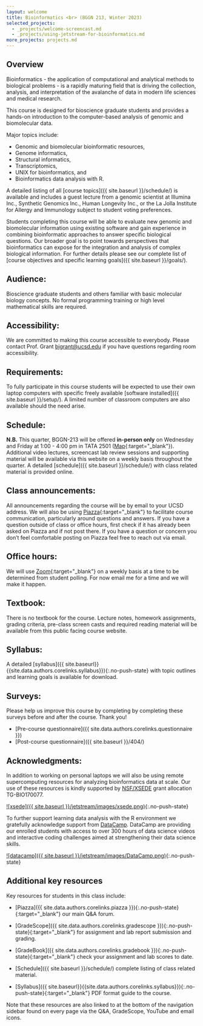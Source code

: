 ```yaml
---
layout: welcome
title: Bioinformatics <br> (BGGN 213, Winter 2023)
selected_projects:
  - _projects/welcome-screencast.md
  - _projects/using-jetstream-for-bioinformatics.md
more_projects: projects.md
---
```


## Overview
Bioinformatics - the application of computational and analytical methods to biological problems - is a rapidly maturing field that is driving the collection, analysis, and interpretation of the avalanche of data in modern life sciences and medical research.  

This course is designed for bioscience graduate students and provides a hands-on introduction to the computer-based analysis of genomic and biomolecular data.

Major topics include: 
- Genomic and biomolecular bioinformatic resources,  
- Genome informatics, 
- Structural informatics,  
- Transcriptomics,
- UNIX for bioinformatics, and 
- Bioinformatics data analysis with R.  

A detailed listing of all [course topics]({{ site.baseurl }}/schedule/) is available and includes a guest lecture from a genomic scientist at Illumina Inc., Synthetic Genomics Inc., Human Longevity Inc., or the La Jolla Institute for Allergy and Immunology subject to student voting preferences. 


Students completing this course will be able to evaluate new genomic and biomolecular information using existing software and gain experience in combining bioinformatic approaches to answer specific biological questions. Our broader goal is to point towards perspectives that bioinformatics can expose for the integration and analysis of complex biological information. For further details please see our complete list of [course objectives and specific learning goals]({{ site.baseurl }}/goals/).  

## Audience: 
Bioscience graduate students and others familiar with basic molecular biology concepts. No formal programming training or high level mathematical skills are required.  

## Accessibility:  
We are committed to making this course accessible to everybody. Please contact Prof. Grant <bjgrant@ucsd.edu> if you have questions regarding room accessibility.  

## Requirements: 
To fully participate in this course students will be expected to use their own laptop computers with specific freely available [software installed]({{ site.baseurl }}/setup/). A limited number of classroom computers are also available should the need arise.    

## Schedule:  
**N.B.** This quarter, BGGN-213 will be offered **in-person only** on Wednesday and Friday at 1:00 - 4:00 pm in TATA 2501 ([Map](https://goo.gl/maps/Cd8z9Zexx6q){:target="_blank"}).  Additional video lectures, screencast lab review sessions and supporting material will be available via this website on a weekly basis throughout the quarter.  A detailed [schedule]({{ site.baseurl }}/schedule/) with class related material is provided online.  

## Class announcements:  
All announcements regarding the course will be by email to your UCSD address.  We will also be using [Piazza]({{site.data.authors.corelinks.piazza}}){:target="_blank"} to facilitate course communication, particularly around questions and answers. If you have a question outside of class or office hours, first check if it has already been asked on Piazza and if not post there. If you have a question or concern you don’t feel comfortable posting on Piazza feel free to reach out via email.  

## Office hours:  
We will use [Zoom](https://ucsd.zoom.us/){:target="_blank"} on a weekly basis at a time to be determined from student polling. For now email me for a time and we will make it happen.
    

## Textbook:  
There is no textbook for the course. Lecture notes, homework assignments, grading criteria, pre-class screen casts and required reading material will be available from this public facing course website.  

## Syllabus:  
A detailed [syllabus]({{ site.baseurl}}{{site.data.authors.corelinks.syllabus}}){:.no-push-state} with topic outlines and learning goals is available for download.

## Surveys:
Please help us improve this course by completing by completing these surveys before and after the course. Thank you!
* [Pre-course questionnaire]({{ site.data.authors.corelinks.questionnaire }})  
* [Post-course questionnaire]({{ site.baseurl }}/404/)  

## Acknowledgments:
In addition to working on personal laptops we will also be using remote supercomputing resources for analyzing bioinformatics data at scale. Our use of these resources is kindly supported by [NSF/XSEDE](https://www.xsede.org/) grant allocation TG-BIO170077.  

[![xsede]({{ site.baseurl }}/jetstream/images/xsede.png)](https://jetstream-cloud.org/){:.no-push-state}  

To further support learning data analysis with the R environment we gratefully acknowledge support from [DataCamp](https://www.datacamp.com/). DataCamp are providing our enrolled students with access to over 300 hours of data science videos and interactive coding challenges aimed at strengthening their data science skills.  

[![datacamp]({{ site.baseurl }}/jetstream/images/DataCamp.png)](https://www.datacamp.com/groups/foundations-of-bioinformatics-bggn-213){:.no-push-state}  


## Additional key resources  
Key resources for students in this class include:  

- [Piazza]({{ site.data.authors.corelinks.piazza }}){:.no-push-state}{:target="_blank"}  our main Q&A forum.

- [GradeScope]({{ site.data.authors.corelinks.gradescope }}){:.no-push-state}{:target="_blank"} for assignment and lab report submission and grading.

- [GradeBook]({{ site.data.authors.corelinks.gradebook }}){:.no-push-state}{:target="_blank"}  check your assignment and lab scores to date.  

- [Schedule]({{ site.baseurl }}/schedule/) complete listing of class related material.  

- [Syllabus]({{ site.baseurl}}{{site.data.authors.corelinks.syllabus}}){:.no-push-state}{:target="_blank"}  PDF format guide to the course.


Note that these resources are also linked to at the bottom of the navigation sidebar found on every page via the Q&A, GradeScope, YouTube and email icons.   


